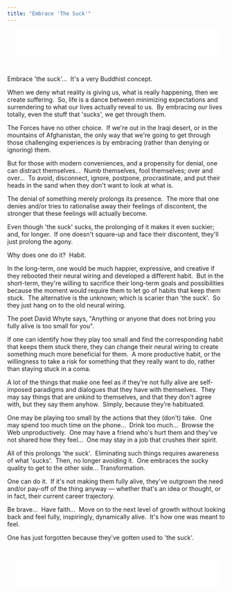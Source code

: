 ```yaml
---
title: "Embrace 'The Suck'"
---
```


<iframe allowtransparency="true" data-aa="453725" height="60" scrolling="no" src="//ad.a-ads.com/453725?size=468x60" style="border: none; display: block; margin-left: auto; margin-right: auto; padding: 0; overflow: hidden;" width="468"></iframe>

<p>&nbsp;</p>
Embrace 'the suck'&hellip;&nbsp; It's a very Buddhist concept.

When we deny what reality is giving us, what is really happening, then we create suffering.&nbsp; So, life is a dance between minimizing expectations and
surrendering to what our lives actually reveal to us.&nbsp; By embracing our lives totally, even the stuff that 'sucks', we get through them.

The Forces have no other choice.&nbsp; If we're out in the Iraqi desert, or in the mountains of Afghanistan, the only way that we're going to get through
those challenging experiences is by embracing (rather than denying or ignoring) them.

But for those with modern conveniences, and a propensity for denial, one can distract themselves&hellip;&nbsp; Numb themselves, fool themselves; over and
over&hellip;&nbsp; To avoid, disconnect, ignore, postpone, procrastinate, and put their heads in the sand when they don't want to look at what is.

The denial of something merely prolongs its presence.&nbsp; The more that one denies and/or tries to rationalise away their feelings of discontent, the
stronger that these feelings will actually become.

Even though 'the suck' sucks, the prolonging of it makes it even suckier; and, for longer.&nbsp; If one doesn't square-up and face their discontent, they'll
just prolong the agony.

Why does one do it?&nbsp; Habit.

In the long-term, one would be much happier, expressive, and creative if they rebooted their neural wiring and developed a different habit.&nbsp; But in the
short-term, they're willing to sacrifice their long-term goals and possibilities because the moment would require them to let go of habits that keep them
stuck.&nbsp; The alternative is the unknown; which is scarier than 'the suck'.&nbsp; So they just hang on to the old neural wiring.

The poet David Whyte says, &quot;Anything or anyone that does not bring you fully alive is too small for you&quot;.

If one can identify how they play too small and find the corresponding habit that keeps them stuck there, they can change their neural wiring to create
something much more beneficial for them.&nbsp; A more productive habit, or the willingness to take a risk for something that they really want to do, rather
than staying stuck in a coma.

A lot of the things that make one feel as if they're not fully alive are self-imposed paradigms and dialogues that they have with themselves.&nbsp; They may
say things that are unkind to themselves, and that they don't agree with, but they say them anyhow.&nbsp; Simply, because they’re habituated.

One may be playing too small by the actions that they (don't) take.&nbsp; One may spend too much time on the phone&hellip;&nbsp; Drink too
much&hellip;&nbsp; Browse the Web unproductively.&nbsp; One may have a friend who's hurt them and they've not shared how they feel&hellip;&nbsp; One may
stay in a job that crushes their spirit.

All of this prolongs 'the suck'.&nbsp; Eliminating such things requires awareness of what 'sucks'.&nbsp; Then, no longer avoiding it.&nbsp; One embraces the
sucky quality to get to the other side&hellip; Transformation.

One can do it.&nbsp; If it's not making them fully alive, they've outgrown the need and/or pay-off of the thing anyway &#8212; whether that's an idea or
thought, or in fact, their current career trajectory.

Be brave&hellip;&nbsp; Have faith&hellip;&nbsp; Move on to the next level of growth without looking back and feel fully, inspiringly, dynamically
alive.&nbsp; It's how one was meant to feel.

One has just forgotten because they've gotten used to 'the suck'.

<p>&nbsp;</p>
<iframe allowtransparency="true" data-aa="453725" height="60" scrolling="no" src="//ad.a-ads.com/453725?size=468x60" style="border: none; display: block; margin-left: auto; margin-right: auto; padding: 0; overflow: hidden;" width="468"></iframe>
<p>&nbsp;</p>

